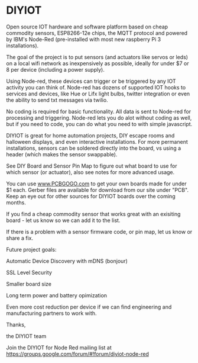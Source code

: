 # DIYIOT
Open source IOT hardware and software platform based on cheap commodity sensors, ESP8266-12e chips, the MQTT protocol and powered by IBM's Node-Red (pre-installed with most new raspberry Pi 3 installations).

The goal of the project is to put sensors (and actuators like servos or leds) on a local wifi network as inexpensively as possible, ideally for under $7 or 8 per device (including a power supply). 

Using Node-red, these devices can trigger or be triggered by any IOT activity you can think of. Node-red has dozens of supported IOT hooks to services and devices, like Hue or Lifx light bulbs, twitter integration or even the ability to send txt messages via twilio.

No coding is required for basic functionality. All data is sent to Node-red for processing and triggering. Node-red lets you do alot without coding as well, but if you need to code, you can do what you need to with simple javascript. 

DIYIOT is great for home automation projects, DIY escape rooms and halloween displays, and even interactive installations. For more permanent installations, sensors can be soldered directly into the board, vs using a header (which makes the sensor swappable). 

See DIY Board and Sensor Pin Map to figure out what board to use for which sensor (or actuator), also see notes for more advanced usage.

You can use www.PCBGOGO.com to get your own boards made for under $1 each. Gerber files are available for download from our site under "PCB". Keep an eye out for other sources for DIYIOT boards over the coming months. 

If you find a cheap commodity sensor that works great with an exisiting board - let us know so we can add it to the list.

If there is a problem with a sensor firmware code, or pin map, let us know or share a fix.

Future project goals:

Automatic Device Discovery with mDNS (bonjour)

SSL Level Security 

Smaller board size

Long term power and battery opimization

Even more cost reduction per device if we can find engineering and manufacturing partners to work with. 

Thanks, 

the DIYIOT team

Join the DIYIOT for Node Red mailing list at https://groups.google.com/forum/#!forum/diyiot-node-red
